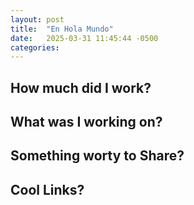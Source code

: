 ```yaml
---
layout: post
title:  "En Hola Mundo"
date:   2025-03-31 11:45:44 -0500
categories: 
---
```


## How much did I work?

## What was I working on?

## Something worty to Share?

## Cool Links?
